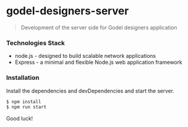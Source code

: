 # godel-designers-server

> Development of the server side 
> for Godel designers application

### Technologies Stack

* node.js - designed to build scalable network applications
* Express - a minimal and flexible Node.js web application framework

### Installation

Install the dependencies and devDependencies and start the server.

```sh
$ npm install
$ npm run start
```

Good luck!